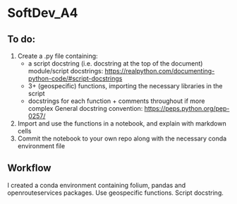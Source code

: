 # SoftDev_A4

## To do: 

1. Create a .py file containing:
   - a script docstring (i.e. docstring at the top of the document)
      module/script docstrings: https://realpython.com/documenting-python-code/#script-docstrings
   - 3+ (geospecific) functions, importing the necessary libraries in the script
   - docstrings for each function + comments throughout if more complex
      General docstring convention: https://peps.python.org/pep-0257/
2. Import and use the functions in a notebook, and explain with markdown cells
3. Commit the notebook to your own repo along with the necessary conda environment file

## Workflow
I created a conda environment containing folium, pandas and openrouteservices packages.
Use geospecific functions. 
Script docstring.
